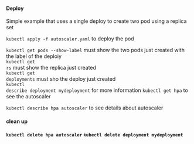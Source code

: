 <h4>Deploy</h4>
Simple example that uses a single deploy to create two pod using a replica set

<code>kubectl apply -f autoscaler.yaml</code> to deploy the pod

<code>kubectl get pods --show-label</code> must show the two pods just created with the label of the deploiy<br>
<code>kubectl get rs</code> must show the replica just created<br>
<code>kubectl get deployments</code> must sho the deploy just created<br>
<code>kubectl describe deployment mydeployment</code> for more information
<code>kubectl get hpa</code> to see the autoscaler

<code>kubectl describe hpa autoscaler</code> to see details about autoscaler

<h4>clean up<h4>
<code>kubectl delete hpa autoscaler</code>
<code>kubectl delete deployment mydeployment</code>
